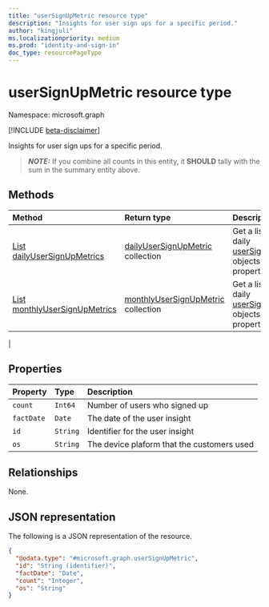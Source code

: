 ```yaml
---
title: "userSignUpMetric resource type"
description: "Insights for user sign ups for a specific period."
author: "kingjuli"
ms.localizationpriority: medium
ms.prod: "identity-and-sign-in"
doc_type: resourcePageType
---
```


# userSignUpMetric resource type

Namespace: microsoft.graph

[!INCLUDE [beta-disclaimer](../../includes/beta-disclaimer.md)]

Insights for user sign ups for a specific period.

> **_NOTE:_**
> If you combine all counts in this entity, it **SHOULD** tally with the sum in the summary entity above.

## Methods
|Method|Return type|Description|
|:---|:---|:---|
|[List dailyUserSignUpMetrics](../api/dailyuserinsightmetricsroot-list-signups.md)|[dailyUserSignUpMetric](../resources/usersignupmetric.md) collection|Get a list of the daily [userSignUpMetric](../resources/usersignupmetric.md) objects and their properties.|
|[List monthlyUserSignUpMetrics](../api/monthlyuserinsightmetricsroot-list-signups.md)|[monthlyUserSignUpMetric](../resources/usersignupmetric.md) collection|Get a list of the daily [userSignUpMetric](../resources/usersignupmetric.md) objects and their properties.|
|

## Properties
|Property|Type|Description|
|:---|:---|:---|
|`count`|`Int64`|Number of users who signed up|
|`factDate`|`Date`|The date of the user insight|
|`id`|`String`|Identifier for the user insight|
|`os`|`String`|The device plaform that the customers used|

## Relationships
None.

## JSON representation
The following is a JSON representation of the resource.
<!-- {
  "blockType": "resource",
  "keyProperty": "id",
  "@odata.type": "microsoft.graph.userSignUpMetric",
  "openType": false
}
-->
``` json
{
  "@odata.type": "#microsoft.graph.userSignUpMetric",
  "id": "String (identifier)",
  "factDate": "Date",
  "count": "Integer",
  "os": "String"
}
```

